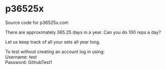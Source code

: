 # p36525x

Source code for p36525x.com

There are approximately 365.25 days in a year. Can you do 100 reps a day?

Let us keep track of all your sets all year long.

To test without creating an account log in using:<br>
Username: test<br>
Password: GithubTest1